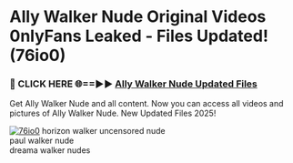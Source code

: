 # Ally Walker Nude Original Videos 0nlyFans Leaked - Files Updated! (76io0)

<h3>🔴 CLICK HERE 🌐==►► <a href="https://tinyurl.com/yrmya6cz" rel="nofollow">Ally Walker Nude Updated Files</a></h3>

Get Ally Walker Nude and all content. Now you can access all videos and pictures of Ally Walker Nude. New Updated Files 2025!

[![76io0](https://i.imgur.com/FMdXYCs.gif)](https://tinyurl.com/yrmya6cz)
horizon walker uncensored nude<br>
paul walker nude<br>
dreama walker nudes